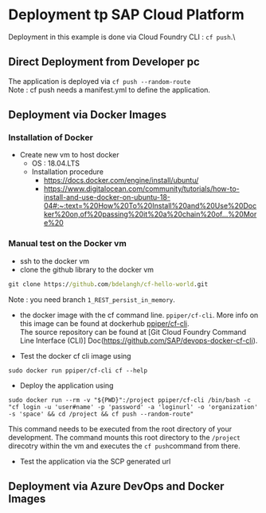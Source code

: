 # Deployment tp SAP Cloud Platform

Deployment in this example is done via Cloud Foundry CLI : `cf push`.\

## Direct Deployment from Developer pc
The application is deployed via ```cf push --random-route```\
Note : cf push needs a manifest.yml to define the application.

## Deployment via Docker Images
### Installation of Docker
* Create new vm to host docker
    * OS : 18.04.LTS
    * Installation procedure
        *  https://docs.docker.com/engine/install/ubuntu/
        * https://www.digitalocean.com/community/tutorials/how-to-install-and-use-docker-on-ubuntu-18-04#:~:text=%20How%20To%20Install%20and%20Use%20Docker%20on,of%20passing%20it%20a%20chain%20of...%20More%20

### Manual test on the Docker vm
* ssh to the docker vm
* clone the github library to the docker vm
```cmd
git clone https://github.com/bdelangh/cf-hello-world.git
```
Note : you need branch `1_REST_persist_in_memory`.

* the docker image with the cf command line. `ppiper/cf-cli`. More info on this image can be found at dockerhub [ppiper/cf-cli](https://hub.docker.com/r/ppiper/cf-cli).\
The source repository can be found at [Git Cloud Foundry Command Line Interface (CLI)] Doc(https://github.com/SAP/devops-docker-cf-cli).

* Test the docker cf cli image using 
```
sudo docker run ppiper/cf-cli cf --help
```

* Deploy the application using
```
sudo docker run --rm -v "${PWD}":/project ppiper/cf-cli /bin/bash -c "cf login -u 'user#name' -p 'password' -a 'loginurl' -o 'organization' -s 'space' && cd /project && cf push --random-route"
```

This command needs to be executed from the root directory of your development. The command mounts this root directory to the `/project` direcotry within the vm and executes the `cf push`command from there.

* Test the application via the SCP generated url

## Deployment via Azure DevOps and Docker Images

<!-- 
Note : 2 remote repositories
https://git-scm.com/book/en/v2/Git-Basics-Working-with-Remotes

git remote -v
git remote add bdlgit https://github.com/bdelangh/cf-hello-world.git

git push bdlgit 1_REST_persist_in_Memory
git pull bdlgit
>

